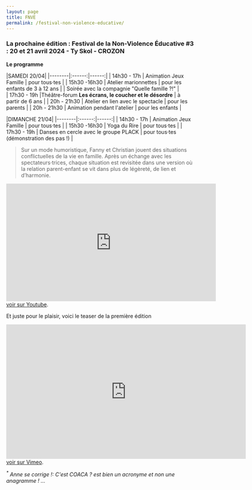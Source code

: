 ```yaml
---
layout: page
title: FNVE
permalink: /festival-non-violence-educative/
---
```


### La prochaine édition : Festival de la Non-Violence Éducative #3 : 20 et 21 avril 2024 - Ty Skol - CROZON
**Le programme**

|SAMEDI 20/04|
|--------|:------:|------:|
| 14h30 - 17h  | Animation Jeux Famille  | pour tous·tes |
| 15h30 -16h30 | Atelier marionnettes | pour les enfants de 3 à 12 ans |
| Soirée avec la compagnie "Quelle famille ?!" |   
| 17h30 - 19h |Théâtre-forum **Les écrans, le coucher et le désordre**  | à partir de 6 ans |
| 20h - 21h30 | Atelier en lien avec le spectacle   |  pour les parents |
| 20h - 21h30 | Animation pendant l'atelier   |  pour les enfants |

|DIMANCHE 21/04|
|--------|:------:|------:|
| 14h30 - 17h  | Animation Jeux Famille  | pour tous·tes |
| 15h30 -16h30 | Yoga du Rire |  pour tous·tes |
| 17h30 - 19h | Danses en cercle avec le groupe PLACK  |  pour tous·tes (démonstration des pas !) |


> Sur un mode humoristique, Fanny et Christian jouent des situations conflictuelles de la vie en famille. Après un échange avec les spectateurs·trices, chaque situation est revisitée dans une version où la relation parent-enfant se vit dans plus de légèreté, de lien et d’harmonie.

<p class="text-center">
        <iframe width="560" height="315" src="https://www.youtube.com/embed/JdONQSByA5k?si=WgZE_bsCvfCN7HYw" title="YouTube video player" frameborder="0" allow="accelerometer; autoplay; clipboard-write; encrypted-media; gyroscope; picture-in-picture; web-share" allowfullscreen></iframe>
        <br /><a href="https://www.youtube.com/watch?v=JdONQSByA5k">voir sur Youtube</a>.</p>

<!--
**Festival de la Non-Violence Éducative #2 : 29 et 30 avril 2023 - Ty Skol - CROZON**
<br>
(si vous êtes perdu·e·s, <a href="https://www.google.com/maps/place/Ty+Skol/@48.2036999,-4.5309397,17z/data=!4m6!3m5!1s0x4816c24f14493d5b:0x3c8fbe3e802f56ed!8m2!3d48.2036964!4d-4.5283648!16s%2Fg%2F11clwlf985?hl=fr">suivez le guide</a>)
<center><img class="fit-picture" src="../../../assets/img/fnve-2023.jpg"
     alt="Affiche Festival de la Non-Violence Éducative 2023"></center>
<details>
  <summary>version texte</summary>
    <h3>Samedi 29 avril 2023</h3>
      <ul>
        <li><strong>Conférence et exposition d'après les travaux d'Isabelle Filliozat</strong></li>
      </ul>
    <h3>Dimanche 30 avril 2023</h3>
      <ul>
        <li><strong>Ateliers en lien avec la conférence du samedi de 11h à 13h</strong></li>
        <li><strong>Atelier de Yoga du Rire à 14h30</strong></li>
        <li><strong>Atelier de Marionnettes à 16h</strong></li>
        <li><strong>Danses en cercle à 17h30</strong>  avec le groupe PLACK et des danseuses pour s’initier aux pas des danses traditionnelles</li>
        <li><strong>Toute la journée jeux, crêpes et buvette</strong></li>
  </ul>
    <h3>À Ty Skol, St-Hernot, Crozon</h3>
</details>

<br>
<br>
<br>
<br>
<br>
-->

Et juste pour le plaisir, voici le teaser de la première édition

<p class="text-center">
        <iframe src="https://player.vimeo.com/video/751674265?color=ffffff" width="640" height="360"
          frameborder="0" webkitallowfullscreen mozallowfullscreen allowfullscreen></iframe>
        <br /><a href="https://vimeo.com/751674265">voir sur Vimeo</a>.</p>

_<sup>*</sup> Anne se corrige !:  C'est COACA ? est bien un acronyme et non une anagramme ! ..._ 
